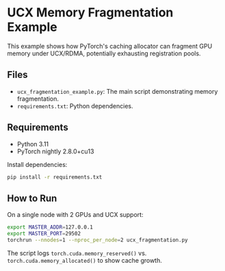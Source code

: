 # UCX Memory Fragmentation Example

This example shows how PyTorch's caching allocator can fragment GPU memory under UCX/RDMA, potentially exhausting registration pools.

## Files

- `ucx_fragmentation_example.py`: The main script demonstrating memory fragmentation.
- `requirements.txt`: Python dependencies.

## Requirements

- Python 3.11
- PyTorch nightly 2.8.0+cu13

Install dependencies:

```bash
pip install -r requirements.txt
```

## How to Run

On a single node with 2 GPUs and UCX support:

```bash
export MASTER_ADDR=127.0.0.1
export MASTER_PORT=29502
torchrun --nnodes=1 --nproc_per_node=2 ucx_fragmentation.py
```

The script logs `torch.cuda.memory_reserved()` vs. `torch.cuda.memory_allocated()` to show cache growth.
